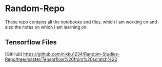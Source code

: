 # Random-Repo
These repo contains all the notebooks and files, which I am working on and also the notes on which I am learning on.

## Tensorflow Files 
[GitHub]
https://github.com/nikku1234/Random-Studies-Repo/tree/master/Tensorflow%20from%20scratch%20
